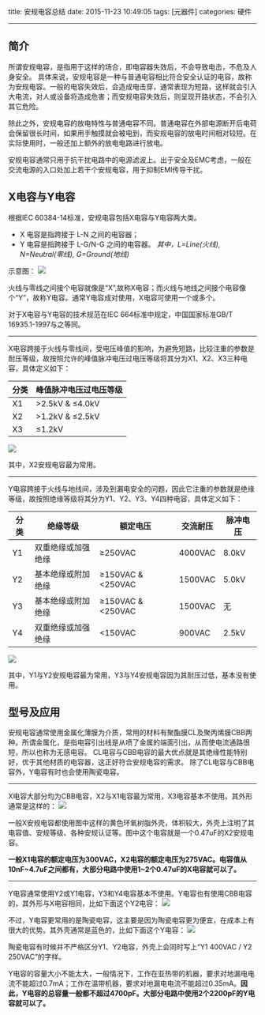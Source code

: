 title: 安规电容总结
date: 2015-11-23 10:49:05
tags: [元器件]
categories: 硬件

---

## **简介** ##
所谓安规电容，是指用于这样的场合，即电容器失效后，不会导致电击，不危及人身安全。
具体来说，安规电容是一种与普通电容相比符合安全认证的电容，故称为安规电容。一般的电容失效后，会造成电击穿，通常表现为短路，这样就会引入大电流，对人或设备将造成危害；而安规电容失效后，则呈现开路状态，不会引入其它危险。

<!--more-->

除此之外，安规电容的放电特性与普通电容不同。普通电容在外部电源断开后电荷会保留很长时间，如果用手触摸就会被电到，而安规电容的放电时间相对较短。在实际使用时，一般还加上额外的放电电路进行放电。

安规电容通常只用于抗干扰电路中的电源滤波上。出于安全及EMC考虑，一般在交流电源的入口处加上若干个安规电容，用于抑制EMI传导干扰。

## **X电容与Y电容** ##
根据IEC 60384-14标准，安规电容包括X电容与Y电容两大类。

- X 电容是指跨接于 L-N 之间的电容器；
- Y 电容是指跨接于 L-G/N-G 之间的电容器。 
*其中，L=Line(火线), N=Neutral(零线), G=Ground(地线)*

示意图：
![](http://gmf.shengnengjin.cn/Circuit20151122153327.png)

火线与零线之间接个电容就像是“X”,故称X电容；而火线与地线之间接个电容像个“Y”，故称Y电容。通常Y电容成对使用，X电容可使用一个或多个。

对于X电容与Y电容的技术规范在IEC 664标准中规定，中国国家标准GB/T 16935.1-1997与之等同。

----------

X电容跨接于火线与零线间，受电压峰值的影响，为避免短路，比较注重的参数是耐压等级，故按照允许的峰值脉冲电压过电压等级将其分为X1、X2、X3三种电容，具体定义如下：

|分类|峰值脉冲电压过电压等级|
|---|---------------------|
|X1|>2.5kV & ≤4.0kV|
|X2|>1.2kV & ≤2.5kV|
|X3|≤1.2kV|
![](http://gmf.shengnengjin.cn/Circuit20151122163346.png)

其中，X2安规电容最为常用。

----------

Y电容跨接于火线与地线间，涉及到漏电安全的问题，因此它注重的参数就是绝缘等级，故按照绝缘等级将其分为Y1、Y2、Y3、Y4四种电容，具体定义如下：


|分类|绝缘等级        |额定电压           |交流耐压|脉冲电压|
|---|----------------|------------------|--------|-------|
|Y1 |双重绝缘或加强绝缘|≥250VAC          |4000VAC |8.0kV  |
|Y2 |基本绝缘或附加绝缘|≥150VAC & <250VAC|1500VAC |5.0kV  |
|Y3 |基本绝缘或附加绝缘|≥150VAC & <250VAC|1500VAC |无     |
|Y4 |双重绝缘或加强绝缘|<150VAC          |900VAC  |2.5kV  |
![](http://gmf.shengnengjin.cn/Circuit20151122170021.png)

其中，Y1与Y2安规电容最为常用，Y3与Y4安规电容因为其耐压过低，基本没有使用。

## **型号及应用** ##
安规电容通常使用金属化薄膜为介质，常用的材料有聚酯膜CL及聚丙烯膜CBB两种。所谓金属化，是指电容引出线是从喷了金属的端面引出，从而使电流通路很短，所以也称为无感电容。
CL电容与CBB电容的最大优点就是其绝缘性能特别好，优于其他材质的电容器，这正好符合安规电容的需求。
除了CL电容与CBB电容外，Y电容有时也会使用陶瓷电容。

----------

X电容大部分均为CBB电容，X2与X1电容最为常用，X3电容基本不使用。其外形通常是这样的：
![](http://gmf.shengnengjin.cn/Circuit1346475056467.jpg)

一般X安规电容都使用图中这样的黄色环氧树脂外壳，体积较大，外壳上注明了其电容值、安规等级、各种安规认证等。图中这个电容就是一个0.47uF的X2安规电容。

**一般X1电容的额定电压为300VAC，X2电容的额定电压为275VAC。电容值从10nF~4.7uF之间都有，大部分电路中使用1~2个0.47uF的X电容就可以了。**

----------

Y电容通常使用Y2或Y1电容，Y3和Y4电容基本不使用。Y电容也有使用CBB电容的，其外形与X电容相同，比如下面这个Y2电容：
![](http://gmf.shengnengjin.cn/Circuit1350548721366.jpg)

不过，Y电容更常用的是陶瓷电容，这主要是因为陶瓷电容更为便宜，在成本上有很大的优势。其外壳通常是蓝色的，比如下面这个Y电容：
![](http://gmf.shengnengjin.cn/Circuit1320893846683.jpg)

陶瓷电容有时候并不严格区分Y1、Y2电容，外壳上会同时写上“Y1 400VAC / Y2 250VAC”的字样。

Y电容的容量大小不能太大，一般情况下，工作在亚热带的机器，要求对地漏电电流不能超过0.7mA；工作在温带机器，要求对地漏电电流不能超过0.35mA。**因此，Y电容的总容量一般都不超过4700pF。大部分电路中使用2个2200pF的Y电容就可以了。**

